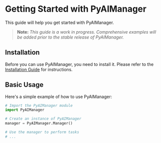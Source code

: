 # Getting Started with PyAIManager

This guide will help you get started with PyAIManager.

> **Note:** <i> This guide is a work in progress. Comprehensive examples will be added prior to the stable release of PyAIManager.</i>

## Installation

Before you can use PyAIManager, you need to install it. Please refer to the [Installation Guide](../installation.md) for instructions.

## Basic Usage

Here's a simple example of how to use PyAIManager:

```python
# Import the PyAIManager module
import PyAIManager

# Create an instance of PyAIManager
manager = PyAIManager.Manager()

# Use the manager to perform tasks
# ...
```
